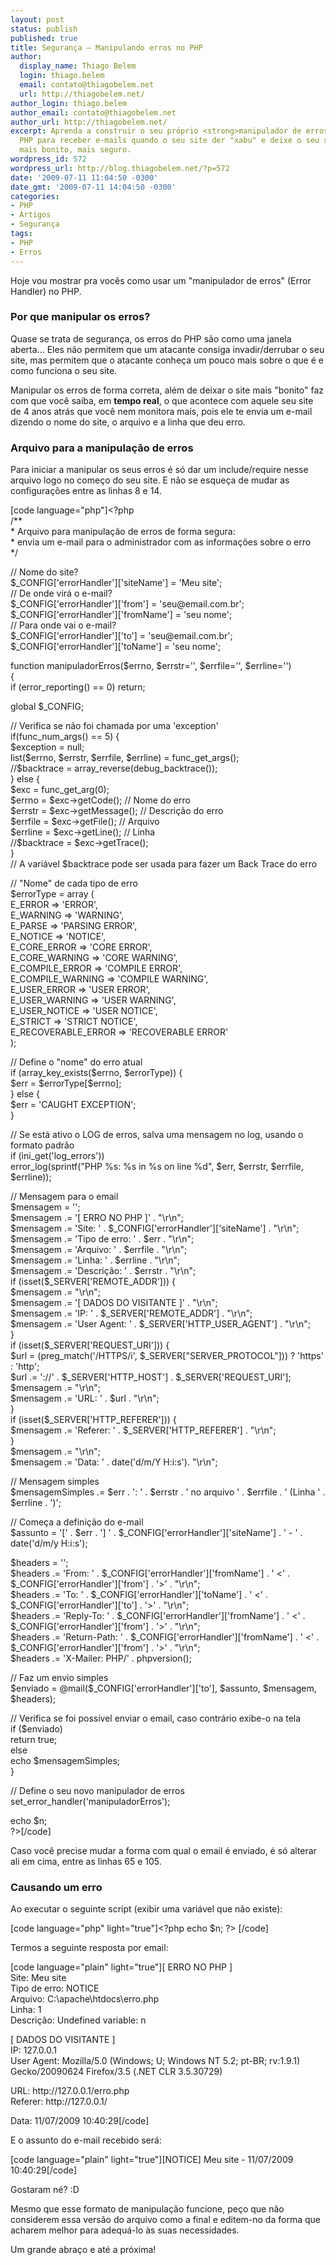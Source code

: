 ```yaml
---
layout: post
status: publish
published: true
title: Segurança – Manipulando erros no PHP
author:
  display_name: Thiago Belem
  login: thiago.belem
  email: contato@thiagobelem.net
  url: http://thiagobelem.net/
author_login: thiago.belem
author_email: contato@thiagobelem.net
author_url: http://thiagobelem.net/
excerpt: Aprenda a construir o seu próprio <strong>manipulador de erros</strong> do
  PHP para receber e-mails quando o seu site der "xabu" e deixe o seu site, além de
  mais bonito, mais seguro.
wordpress_id: 572
wordpress_url: http://blog.thiagobelem.net/?p=572
date: '2009-07-11 11:04:50 -0300'
date_gmt: '2009-07-11 14:04:50 -0300'
categories:
- PHP
- Artigos
- Segurança
tags:
- PHP
- Erros
---
```

<p>Hoje vou mostrar pra vocês como usar um "manipulador de erros" (Error Handler) no PHP.</p>
<h3>Por que manipular os erros?</h3>
<p>Quase se trata de segurança, os erros do PHP são como uma janela aberta... Eles não permitem que um atacante consiga invadir/derrubar o seu site, mas permitem que o atacante conheça um pouco mais sobre o que é e como funciona o seu site.</p>
<p>Manipular os erros de forma correta, além de deixar o site mais "bonito" faz com que você saiba, em <strong>tempo real</strong>, o que acontece com aquele seu site de 4 anos atrás que você nem monitora mais, pois ele te envia um e-mail dizendo o nome do site, o arquivo e a linha que deu erro.</p>
<h3>Arquivo para a manipulação de erros</h3>
<p>Para iniciar a manipular os seus erros é só dar um include/require nesse arquivo logo no começo do seu site. E não se esqueça de mudar as configurações entre as linhas 8 e 14.</p>
<p>[code language="php"]&lt;?php<br />
/**<br />
 *  Arquivo para manipulação de erros de forma segura:<br />
 *   envia um e-mail para o administrador com as informações sobre o erro<br />
 */</p>
<p>// Nome do site?<br />
$_CONFIG['errorHandler']['siteName'] = 'Meu site';<br />
// De onde virá o e-mail?<br />
$_CONFIG['errorHandler']['from'] = 'seu@email.com.br';<br />
$_CONFIG['errorHandler']['fromName'] = 'seu nome';<br />
// Para onde vai o e-mail?<br />
$_CONFIG['errorHandler']['to'] = 'seu@email.com.br';<br />
$_CONFIG['errorHandler']['toName'] = 'seu nome';</p>
<p>function manipuladorErros($errno, $errstr='', $errfile='', $errline='')<br />
{<br />
	if (error_reporting() == 0) return;</p>
<p>	global $_CONFIG;</p>
<p>	// Verifica se não foi chamada por uma 'exception'<br />
	if(func_num_args() == 5) {<br />
		$exception = null;<br />
		list($errno, $errstr, $errfile, $errline) = func_get_args();<br />
		//$backtrace = array_reverse(debug_backtrace());<br />
	} else {<br />
		$exc = func_get_arg(0);<br />
		$errno = $exc-&gt;getCode(); // Nome do erro<br />
		$errstr = $exc-&gt;getMessage(); // Descrição do erro<br />
		$errfile = $exc-&gt;getFile(); // Arquivo<br />
		$errline = $exc-&gt;getLine(); // Linha<br />
		//$backtrace = $exc-&gt;getTrace();<br />
	}<br />
	// A variável $backtrace pode ser usada para fazer um Back Trace do erro</p>
<p>	// &quot;Nome&quot; de cada tipo de erro<br />
	$errorType = array (<br />
		E_ERROR =&gt; 'ERROR',<br />
		E_WARNING =&gt; 'WARNING',<br />
		E_PARSE =&gt; 'PARSING ERROR',<br />
		E_NOTICE =&gt; 'NOTICE',<br />
		E_CORE_ERROR =&gt; 'CORE ERROR',<br />
		E_CORE_WARNING =&gt; 'CORE WARNING',<br />
		E_COMPILE_ERROR =&gt; 'COMPILE ERROR',<br />
		E_COMPILE_WARNING =&gt; 'COMPILE WARNING',<br />
		E_USER_ERROR =&gt; 'USER ERROR',<br />
		E_USER_WARNING =&gt; 'USER WARNING',<br />
		E_USER_NOTICE =&gt; 'USER NOTICE',<br />
		E_STRICT =&gt; 'STRICT NOTICE',<br />
		E_RECOVERABLE_ERROR =&gt; 'RECOVERABLE ERROR'<br />
	);</p>
<p>	// Define o &quot;nome&quot; do erro atual<br />
	if (array_key_exists($errno, $errorType)) {<br />
		$err = $errorType[$errno];<br />
	} else {<br />
		$err = 'CAUGHT EXCEPTION';<br />
	}</p>
<p>	// Se está ativo o LOG de erros, salva uma mensagem no log, usando o formato padrão<br />
    if (ini_get('log_errors'))<br />
        error_log(sprintf(&quot;PHP %s:  %s in %s on line %d&quot;, $err, $errstr, $errfile, $errline));</p>
<p>	// Mensagem para o email<br />
	$mensagem = '';<br />
	$mensagem .= '[ ERRO NO PHP ]' . &quot;\r\n&quot;;<br />
	$mensagem .= 'Site: ' . $_CONFIG['errorHandler']['siteName'] . &quot;\r\n&quot;;<br />
	$mensagem .= 'Tipo de erro: ' . $err . &quot;\r\n&quot;;<br />
	$mensagem .= 'Arquivo: ' . $errfile . &quot;\r\n&quot;;<br />
	$mensagem .= 'Linha: ' . $errline . &quot;\r\n&quot;;<br />
	$mensagem .= 'Descrição: ' . $errstr . &quot;\r\n&quot;;<br />
	if (isset($_SERVER['REMOTE_ADDR'])) {<br />
		$mensagem .= &quot;\r\n&quot;;<br />
		$mensagem .= '[ DADOS DO VISITANTE ]' . &quot;\r\n&quot;;<br />
		$mensagem .= 'IP: ' . $_SERVER['REMOTE_ADDR'] . &quot;\r\n&quot;;<br />
		$mensagem .= 'User Agent: ' . $_SERVER['HTTP_USER_AGENT'] . &quot;\r\n&quot;;<br />
	}<br />
	if (isset($_SERVER['REQUEST_URI'])) {<br />
		$url = (preg_match('/HTTPS/i', $_SERVER[&quot;SERVER_PROTOCOL&quot;])) ? 'https' : 'http';<br />
		$url .= '://' . $_SERVER['HTTP_HOST'] . $_SERVER['REQUEST_URI'];<br />
		$mensagem .= &quot;\r\n&quot;;<br />
		$mensagem .= 'URL: ' . $url . &quot;\r\n&quot;;<br />
	}<br />
	if (isset($_SERVER['HTTP_REFERER'])) {<br />
		$mensagem .= 'Referer: ' . $_SERVER['HTTP_REFERER'] . &quot;\r\n&quot;;<br />
	}<br />
	$mensagem .= &quot;\r\n&quot;;<br />
	$mensagem .= 'Data: ' . date('d/m/Y H:i:s'). &quot;\r\n&quot;;</p>
<p>	// Mensagem simples<br />
	$mensagemSimples .= $err . ': ' . $errstr . ' no arquivo ' . $errfile . ' (Linha ' . $errline . ')';</p>
<p>	// Começa a definição do e-mail<br />
	$assunto = '[' . $err . '] ' . $_CONFIG['errorHandler']['siteName'] . ' - ' . date('d/m/y H:i:s');</p>
<p>	$headers = '';<br />
	$headers .= 'From: ' . $_CONFIG['errorHandler']['fromName'] . ' &lt;' . $_CONFIG['errorHandler']['from'] . '&gt;' . &quot;\r\n&quot;;<br />
	$headers .= 'To: ' . $_CONFIG['errorHandler']['toName'] . ' &lt;' . $_CONFIG['errorHandler']['to'] . '&gt;' . &quot;\r\n&quot;;<br />
	$headers .= 'Reply-To: ' . $_CONFIG['errorHandler']['fromName'] . ' &lt;' . $_CONFIG['errorHandler']['from'] . '&gt;' . &quot;\r\n&quot;;<br />
	$headers .= 'Return-Path: ' . $_CONFIG['errorHandler']['fromName'] . ' &lt;' . $_CONFIG['errorHandler']['from'] . '&gt;' . &quot;\r\n&quot;;<br />
	$headers .= 'X-Mailer: PHP/' . phpversion();</p>
<p>	// Faz um envio simples<br />
	$enviado = @mail($_CONFIG['errorHandler']['to'], $assunto, $mensagem, $headers);</p>
<p>	// Verifica se foi possível enviar o email, caso contrário exibe-o na tela<br />
	if ($enviado)<br />
		return true;<br />
	else<br />
		echo $mensagemSimples;<br />
}</p>
<p>// Define o seu novo manipulador de erros<br />
set_error_handler('manipuladorErros');</p>
<p>echo $n;<br />
?&gt;[/code]</p>
<p>Caso você precise mudar a forma com qual o email é enviado, é só alterar ali em cima, entre as linhas 65 e 105.</p>
<h3>Causando um erro</h3>
<p>Ao executar o seguinte script (exibir uma variável que não existe):</p>
<p>[code language="php" light="true"]&lt;?php echo $n; ?&gt; [/code]</p>
<p>Termos a seguinte resposta por email:</p>
<p>[code language="plain" light="true"][ ERRO NO PHP ]<br />
Site: Meu site<br />
Tipo de erro: NOTICE<br />
Arquivo: C:\apache\htdocs\erro.php<br />
Linha: 1<br />
Descrição: Undefined variable: n</p>
<p>[ DADOS DO VISITANTE ]<br />
IP: 127.0.0.1<br />
User Agent: Mozilla/5.0 (Windows; U; Windows NT 5.2; pt-BR; rv:1.9.1) Gecko/20090624 Firefox/3.5 (.NET CLR 3.5.30729)</p>
<p>URL: http://127.0.0.1/erro.php<br />
Referer: http://127.0.0.1/</p>
<p>Data: 11/07/2009 10:40:29[/code]</p>
<p>E o assunto do e-mail recebido será:</p>
<p>[code language="plain" light="true"][NOTICE] Meu site - 11/07/2009 10:40:29[/code]</p>
<p>Gostaram né? :D</p>
<p>Mesmo que esse formato de manipulação funcione, peço que não considerem essa versão do arquivo como a final e editem-no  da forma que acharem melhor para adequá-lo às suas necessidades.</p>
<p>Um grande abraço e até a próxima!</p>
